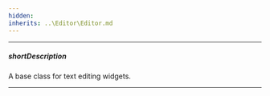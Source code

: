 ```yaml
---
hidden: 
inherits: ..\Editor\Editor.md
---
```

---
##### shortDescription
A base class for text editing widgets.

---
